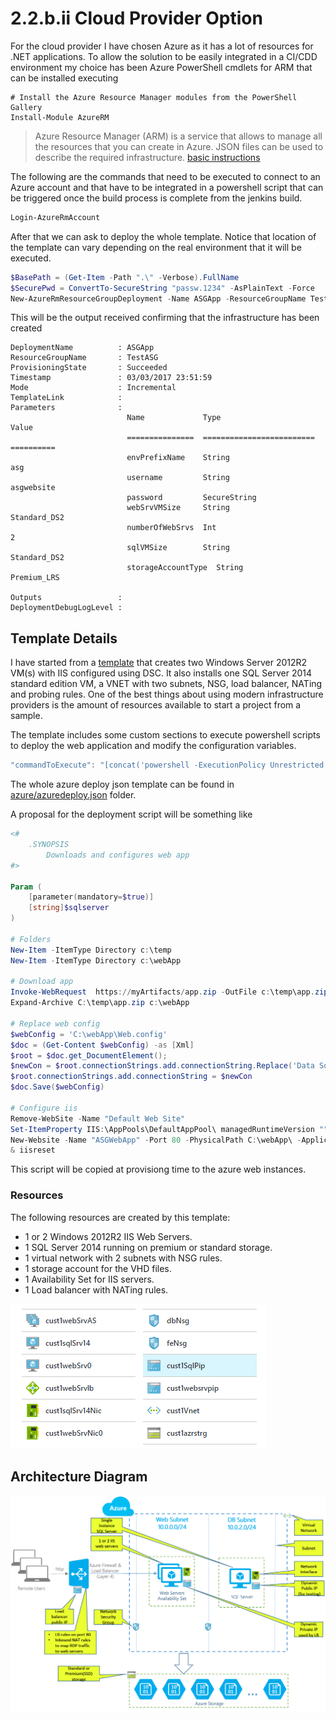 # 2.2.b.ii Cloud Provider Option

For the cloud provider I have chosen Azure as it has a lot of resources for .NET applications. To allow the solution to be easily integrated in a CI/CDD environment my choice has been Azure PowerShell cmdlets for ARM that can be installed executing

```
# Install the Azure Resource Manager modules from the PowerShell Gallery
Install-Module AzureRM
```

>Azure Resource Manager (ARM) is a service that allows to manage all the resources that you can create in Azure. JSON files can be used to describe the required infrastructure. [basic instructions](https://docs.microsoft.com/en-us/powershell/azureps-cmdlets-docs/)

The following are the commands that need to be executed to connect to an Azure account and that have to be integrated in a powershell script that can be triggered once the build process is complete from the jenkins build.

```powershell
Login-AzureRmAccount
```

After that we can ask to deploy the whole template. Notice that location of the template can vary depending on the real environment that it will be executed.

```powershell
$BasePath = (Get-Item -Path ".\" -Verbose).FullName
$SecurePwd = ConvertTo-SecureString "passw.1234" -AsPlainText -Force
New-AzureRmResourceGroupDeployment -Name ASGApp -ResourceGroupName TestASG -TemplateUri $BasePath\_azuredeploy.json -envPrefixName asg -username "asgwebsite" -password $SecurePwd -webSrvVMSize "Standard_DS2" -numberOfWebSrvs "2" -sqlVMSize "Standard_DS2" -storageAccountType "Premium_LRS" -database ""
```

This will be the output received confirming that the infrastructure has been created

```
DeploymentName          : ASGApp
ResourceGroupName       : TestASG
ProvisioningState       : Succeeded
Timestamp               : 03/03/2017 23:51:59
Mode                    : Incremental
TemplateLink            :
Parameters              :
                          Name             Type                       Value
                          ===============  =========================  ==========
                          envPrefixName    String                     asg
                          username         String                     asgwebsite
                          password         SecureString
                          webSrvVMSize     String                     Standard_DS2
                          numberOfWebSrvs  Int                        2
                          sqlVMSize        String                     Standard_DS2
                          storageAccountType  String                     Premium_LRS

Outputs                 :
DeploymentDebugLogLevel :
```

## Template Details

I have started from a [template](https://azure.microsoft.com/en-us/resources/templates/iis-2vm-sql-1vm/) that creates two Windows Server 2012R2 VM(s) with IIS configured using DSC. It also installs one SQL Server 2014 standard edition VM, a VNET with two subnets, NSG, load balancer, NATing and probing rules. One of the best things about using modern infrastructure providers is the amount of resources available to start a project from a sample.

The template includes some custom sections to execute powershell scripts to deploy the web application and modify the configuration variables. 

```powershell
"commandToExecute": "[concat('powershell -ExecutionPolicy Unrestricted -File deployWebApp.ps1 -sqlserver ',variables('sqlPublicIP'))]"
```

The whole azure deploy json template can be found in [azure/azuredeploy.json](azure/azuredeploy.json) folder.

A proposal for the deployment script will be something like

```powershell
<#
    .SYNOPSIS
        Downloads and configures web app
#>

Param (
    [parameter(mandatory=$true)]
    [string]$sqlserver
)

# Folders
New-Item -ItemType Directory c:\temp
New-Item -ItemType Directory c:\webApp

# Download app
Invoke-WebRequest  https://myArtifacts/app.zip -OutFile c:\temp\app.zip
Expand-Archive C:\temp\app.zip c:\webApp

# Replace web config
$webConfig = 'C:\webApp\Web.config'
$doc = (Get-Content $webConfig) -as [Xml]
$root = $doc.get_DocumentElement();
$newCon = $root.connectionStrings.add.connectionString.Replace('Data Source=.\','Data Source=$sqlserver');
$root.connectionStrings.add.connectionString = $newCon
$doc.Save($webConfig)

# Configure iis
Remove-WebSite -Name "Default Web Site"
Set-ItemProperty IIS:\AppPools\DefaultAppPool\ managedRuntimeVersion ""
New-Website -Name "ASGWebApp" -Port 80 -PhysicalPath C:\webApp\ -ApplicationPool DefaultAppPool
& iisreset

```

This script will be copied at provisiong time to the azure web instances.

### Resources
The following resources are created by this template:
- 1 or 2 Windows 2012R2 IIS Web Servers.
- 1 SQL Server 2014 running on premium or standard storage.
- 1 virtual network with 2 subnets with NSG rules.
- 1 storage account for the VHD files.
- 1 Availability Set for IIS servers.
- 1 Load balancer with NATing rules.

<img src="https://raw.githubusercontent.com/Azure/azure-quickstart-templates/master/iis-2vm-sql-1vm/images/resources.png" />

## Architecture Diagram
<img src="https://raw.githubusercontent.com/Azure/azure-quickstart-templates/master/iis-2vm-sql-1vm/images/architecture.png" />

